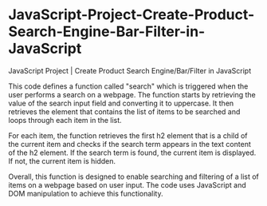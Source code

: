 # JavaScript-Project-Create-Product-Search-Engine-Bar-Filter-in-JavaScript
JavaScript Project | Create Product Search Engine/Bar/Filter in JavaScript

This code defines a function called "search" which is triggered when the user performs a search on a webpage. The function starts by retrieving the value of the search input field and converting it to uppercase. It then retrieves the element that contains the list of items to be searched and loops through each item in the list.

For each item, the function retrieves the first h2 element that is a child of the current item and checks if the search term appears in the text content of the h2 element. If the search term is found, the current item is displayed. If not, the current item is hidden.

Overall, this function is designed to enable searching and filtering of a list of items on a webpage based on user input. The code uses JavaScript and DOM manipulation to achieve this functionality. 

